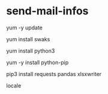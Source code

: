 # send-mail-infos


yum -y update

yum install swaks 

yum install python3

yum -y install python-pip


pip3 install requests pandas xlsxwriter

locale
